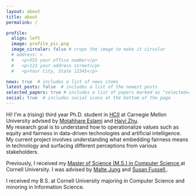```yaml
---
layout: about
title: about
permalink: /

profile:
  align: left
  image: profile_pic.png
  image_circular: false # crops the image to make it circular
  # address: >
  #   <p>555 your office number</p>
  #   <p>123 your address street</p>
  #   <p>Your City, State 12345</p>

news: true  # includes a list of news items
latest_posts: false  # includes a list of the newest posts
selected_papers: true # includes a list of papers marked as "selected={true}"
social: true  # includes social icons at the bottom of the page
---
```


 Hi! I'm a (rising) third year Ph.D. student in  <a href="https://www.hcii.cmu.edu/academics/phd-hci" rel="external nofollow noopener" target="_blank">HCII</a> at Carnegie Mellon University advised by <a href="https://www.hcii.cmu.edu/people/motahhare-eslami" rel="external nofollow noopener" target="_blank">Motahhare Eslami</a> and <a href="https://haiyizhu.com/" rel="external nofollow noopener" target="_blank"> Haiyi Zhu</a>.             
  My research goal is to understand how to operationalize values such as equity and fairness in data-driven technologies and artificial intelligence.
  My current project involves understanding what embedding fairness means in technology and surfacing different perceptions from various stakeholders.


  Previously, I received my  <a href="https://www.cs.cornell.edu/ms" rel="external nofollow noopener" target="_blank"> Master of Science (M.S.) in Computer Science </a> at Cornell University.  I was advised by [Malte Jung](https://mjung.infosci.cornell.edu/) and  <a href="https://infosci.cornell.edu/content/fussell" rel="external nofollow noopener" target="_blank"> Susan Fussell </a>.

  I received my B.S. at Cornell University majoring in Computer Science and minoring in Information Science.

<!--
Put your address / P.O. box / other info right below your picture. You can also disable any of these elements by editing `profile` property of the YAML header of your `_pages/about.md`. Edit `_bibliography/papers.bib` and Jekyll will render your [publications page](/al-folio/publications/) automatically. -->

<!-- Link to your social media connections, too. This theme is set up to use [Font Awesome icons](http://fortawesome.github.io/Font-Awesome/) and [Academicons](https://jpswalsh.github.io/academicons/), like the ones below. Add your Facebook, Twitter, LinkedIn, Google Scholar, or just disable all of them. -->

